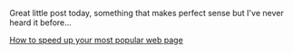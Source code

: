 Great little post today, something that makes perfect sense but I've never heard it before...

[How to speed up your most popular web page](http://blogs.iis.net/thomad/archive/2007/01/17/how-to-speed-up-your-most-popular-web-page.aspx)